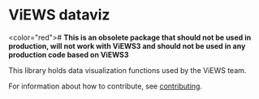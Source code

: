 # ViEWS dataviz

<color="red"># **This is an obsolete package that should not be used in production, will not work with ViEWS3 and should not be used in any production code based on ViEWS3**</color>

This library holds data visualization functions used by the ViEWS team.

For information about how to contribute, see
[contributing](https://github.com/prio-data/contributing).
